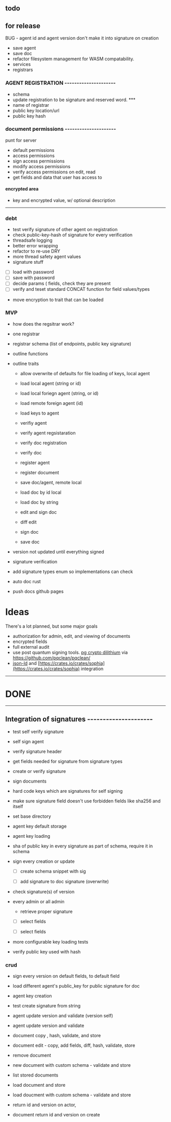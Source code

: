 ## todo

## for release

BUG - agent id and agent version don't make it into signature on creation

- save agent
- save doc
- refactor filesystem management for WASM compatability.
- services
- registrars


### AGENT REGISTRATION ---------------------

 - schema
  - update registration to be signature and reserved word. ***
  - name of registrar
  - public key location/url
  - public key hash


 ### document permissions ---------------------

 punt for server

 - default permissions
 - access permissions
 - sign access permissions
 - modify access permissions
 - verify access permissions on edit, read
 - get fields and data that user has access to


#### encrypted area

 - key and encrypted value, w/ optional description

  --------------------------------------------------------

### debt

 - test verify signature of other agent on registration
 - check public-key-hash of signature for every verification
 - threadsafe logging
 - better error wrapping
 - refactor to re-use DRY
 - more thread safety agent values
 - signature stuff
  - [ ] load with password
  - [ ] save with password
  - [ ] decide params (
            fields, check they are present
  - [ ] verify and teset standard CONCAT function for field values/types

 - move encryption to trait that can be loaded

### MVP

 - how does the regsitrar work?
  - one registrar
  - registrar schema (list of endpoints, public key signature)

 - outline functions
 - outline traits
   - allow overwrite of defaults for file loading of keys, local agent
   - load local agent (string or id)
   - load local foriegn agent (string, or id)
   - load remote foreign agent (id)
   - load keys to agent
   - verifiy agent
   - verify agent regsistaration
   - verify doc registration
   - verify doc
   - register agent
   - register document

   - save doc/agent, remote local
   - load doc by id local
   - load doc by string
   - edit and sign doc
   - diff edit
   - sign doc
   - save doc


 - version not updated until everything signed
 - signature verification
 - add signature types enum so implementations can check
 - auto doc rust
 - push docs github pages


# Ideas

There's a lot planned, but some major goals

 - authorization for admin, edit, and viewing of documents
 - encrypted fields
 - full external audit
 - use post quantum signing tools. [pg crypto dilithium](https://docs.rs/pqcrypto-dilithium/0.5.0/pqcrypto_dilithium/) via https://github.com/pqclean/pqclean/
 - [json-ld](https://json-ld.org/) and  [https://crates.io/crates/sophia](https://crates.io/crates/sophia) integration



  --------------------------------------------------------
 # DONE
  --------------------------------------------------------
 ## Integration of signatures ---------------------

 - test self verify signature
 - self sign agent

 - verify signature header
 - get fields needed for signature from signature types
 - create or verify signature
 - sign documents
- hard code keys which are signatures for self signing
- make sure signature field doesn't use forbidden fields like sha256 and itself
 - set base directory
  - agent key default storage
 - agent key loading
 - sha of public key in every signature as part of schema, require it in schema
- sign every creation or update
  - [ ] create schema snippet with sig
  - [ ] add signature to doc signature (overwrite)


 - check signature(s) of version
  - every admin or all admin
     - retrieve proper signature
     - [ ] select fields
     - [ ] select fields


 - more configurable key loading tests
 - verify public key used with hash

 ### crud

 - sign every version on default fields, to default field

 - load different agent's public_key for public signature for doc
  - agent key creation
  - test create signature from string
  - agent update version and validate (version self)
 - agent update version and validate
  - document copy , hash, validate, and store
 - document edit - copy, add fields, diff, hash, validate, store
  - remove document
- new document with custom schema - validate and store
 - list stored documents
  - load document and store
 - load doucment with custom schema - validate and store
  - return id and version on actor,
 -  document return id and version on create
